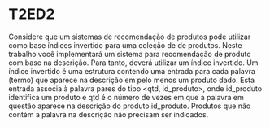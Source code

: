 # T2ED2
Considere que um sistemas de recomendação de produtos pode utilizar como base índices invertido para uma coleção de de produtos. Neste trabalho você implementará um sistema para recomendação de produto com base na descrição. Para tanto, deverá utilizar um índice invertido. Um índice invertido é uma estrutura contendo uma entrada para cada palavra (termo) que aparece na descrição em pelo menos um produto dado. Esta entrada associa à palavra pares do tipo <qtd, id_produto>, onde id_produto identifica um produto e qtd é o número de vezes em que a palavra em questão aparece na descrição do produto id_produto. Produtos que não contém a palavra na descrição não precisam ser indicados.
